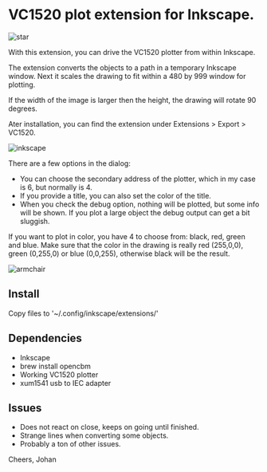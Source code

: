 # VC1520 plot extension for Inkscape.

![star](https://cloud.githubusercontent.com/assets/58341/15231097/68648a8c-1899-11e6-9504-1bdb688ba506.jpg)

With this extension, you can drive the VC1520 plotter from within Inkscape.

The extension converts the objects to a path in a temporary Inkscape window. Next it scales the drawing to fit within a 480 by 999 window for plotting.

If the width of the image is larger then the height, the drawing will rotate 90 degrees.

Ater installation, you can  find the extension under Extensions > Export > VC1520.

![inkscape](https://cloud.githubusercontent.com/assets/58341/15231096/686432b2-1899-11e6-809e-71d7b58e0dec.jpg)

There are a few options in the dialog:

  * You can choose the secondary address of the plotter, which in my case is 6, but normally is 4.
  * If you provide a title, you can also set the color of the title.
  * When you check the debug option, nothing will be plotted, but some info will be shown. If you plot a large object the debug output can get a bit sluggish.

If you want to plot in color, you have 4 to choose from: black, red, green and blue. Make sure that the color in the drawing is really red (255,0,0), green (0,255,0) or blue (0,0,255), otherwise black will be the result.

![armchair](https://cloud.githubusercontent.com/assets/58341/15231095/6862ad02-1899-11e6-860e-c655c89042d5.jpg)

## Install

Copy files to '~/.config/inkscape/extensions/'

## Dependencies

  * Inkscape
  * brew install opencbm
  * Working VC1520 plotter
  * xum1541 usb to IEC adapter

## Issues

  * Does not react on close, keeps on going until finished.
  * Strange lines when converting some objects.
  * Probably a ton of other issues.

Cheers,
Johan


